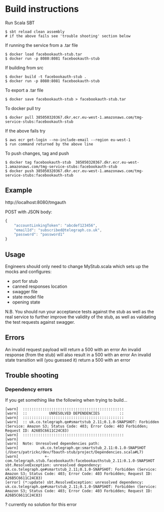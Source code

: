 # Build instructions
Run Scala SBT

    $ sbt reload clean assembly
    # if the above fails see 'trouble shooting' section below
    
If running the service from a .tar file

    $ docker load facebookauth-stub.tar
    $ docker run -p 8080:8081 facebookauth-stub

If building from src

    $ docker build -t facebookauth-stub .
    $ docker run -p 8080:8081 facebookauth-stub

To export a .tar file
    
    $ docker save facebookauth-stub > facebookauth-stub.tar 
    
To docker pull try 

    $ docker pull 385050320367.dkr.ecr.eu-west-1.amazonaws.com/tmg-service-stubs:facebookauth-stub 
    
If the above fails try

    $ aws ecr get-login --no-include-email --region eu-west-1
    $ run command returned by the above line
    
To push changes, tag and push

    $ docker tag facebookauth-stub  385050320367.dkr.ecr.eu-west-1.amazonaws.com/tmg-service-stubs:facebookauth-stub
    $ docker push 385050320367.dkr.ecr.eu-west-1.amazonaws.com/tmg-service-stubs:facebookauth-stub 



## Example
http://localhost:8080/tmgauth

POST with JSON body:
```javascript
{
    "accountLinkingToken": "abcdef123456",
    "emailId": "subscribed@telegraph.co.uk",
    "password": "password1"
}
```

## Usage
Engineers should only need to change MyStub.scala which sets up the mocks and configures:
- port for stub
- canned responses location
- swagger file
- state model file
- opening state

N.B. You should run your acceptance tests against the stub as well as the real service
to further improve the validity of the stub, as well as validating the test requests
against swagger.

## Errors
An invalid request payload will return a 500 with an error
An invalid response (from the stub) will also result in a 500 with an error
An invalid state transition will (you guessed it) return a 500 with an error


## Trouble shooting
### Dependency errors 
If you get something like the following when trying to build...
    
    [warn]  ::::::::::::::::::::::::::::::::::::::::::::::
    [warn]  ::          UNRESOLVED DEPENDENCIES         ::
    [warn]  ::::::::::::::::::::::::::::::::::::::::::::::
    [warn]  :: uk.co.telegraph.qe#smartstub_2.11;0.1.0-SNAPSHOT: Forbidden (Service: Amazon S3; Status Code: 403; Error Code: 403 Forbidden; Request ID: A26B5C6611C24C83)
    [warn]  ::::::::::::::::::::::::::::::::::::::::::::::
    [warn] 
    [warn]  Note: Unresolved dependencies path:
    [warn]          uk.co.telegraph.qe:smartstub_2.11:0.1.0-SNAPSHOT (/Users/patrickc/dev/fbauth-stub/project/Dependencies.scala#L7)
    [warn]            +- com.telegraph.stub.facebookauth:facebookauthstub_2.11:0.1.0-SNAPSHOT
    sbt.ResolveException: unresolved dependency: uk.co.telegraph.qe#smartstub_2.11;0.1.0-SNAPSHOT: Forbidden (Service: Amazon S3; Status Code: 403; Error Code: 403 Forbidden; Request ID: A26B5C6611C24C83)
    [error] (*:update) sbt.ResolveException: unresolved dependency: uk.co.telegraph.qe#smartstub_2.11;0.1.0-SNAPSHOT: Forbidden (Service: Amazon S3; Status Code: 403; Error Code: 403 Forbidden; Request ID: A26B5C6611C24C83)

? currently no solution for this error
